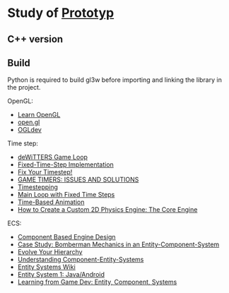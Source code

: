 # Study of [Prototyp](http://fabiensanglard.net/Prototyp/index.php)

## C++ version

## Build

Python is required to build gl3w before importing and linking the library in the project.

OpenGL:
- [Learn OpenGL](https://learnopengl.com/)
- [open.gl](https://open.gl/)
- [OGLdev](http://ogldev.atspace.co.uk/)

Time step: 
- [deWiTTERS Game Loop](http://www.koonsolo.com/news/dewitters-gameloop/)
- [Fixed-Time-Step Implementation](http://lspiroengine.com/?p=378)
- [Fix Your Timestep!](http://gafferongames.com/game-physics/fix-your-timestep/)
- [GAME TIMERS: ISSUES AND SOLUTIONS](http://fabiensanglard.net/timer_and_framerate/)
- [Timestepping](http://archive.li/qMyq5#selection-279.0-279.12)
- [Main Loop with Fixed Time Steps](http://www.flipcode.com/archives/Main_Loop_with_Fixed_Time_Steps.shtml)
- [Time-Based Animation](http://idevgames.com/articles/timebasedanimation)
- [How to Create a Custom 2D Physics Engine: The Core Engine](https://gamedevelopment.tutsplus.com/tutorials/how-to-create-a-custom-2d-physics-engine-the-core-engine--gamedev-7493#timestepping)

ECS:
- [Component Based Engine Design](http://www.randygaul.net/2013/05/20/component-based-engine-design/)
- [Case Study: Bomberman Mechanics in an Entity-Component-System](https://www.gamedev.net/resources/_/technical/game-programming/case-study-bomberman-mechanics-in-an-entity-component-system-r3159)
- [Evolve Your Hierarchy](http://cowboyprogramming.com/2007/01/05/evolve-your-heirachy/)
- [Understanding Component-Entity-Systems](https://www.gamedev.net/resources/_/technical/game-programming/understanding-component-entity-systems-r3013)
- [Entity Systems Wiki](http://entity-systems.wikidot.com/es-approaches)
- [Entity System 1: Java/Android](http://t-machine.org/index.php/2010/05/09/entity-system-1-javaandroid/)
- [Learning from Game Dev: Entity, Component, Systems](https://spin.atomicobject.com/2016/04/22/entity-component-systems/)
